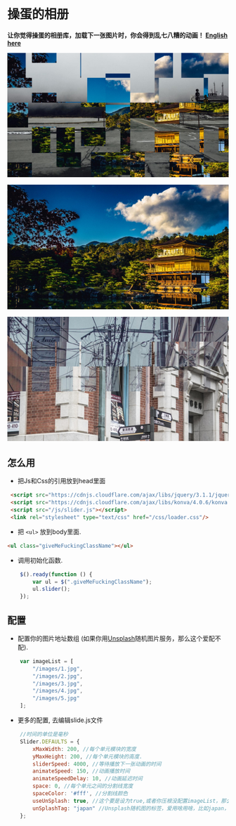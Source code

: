 # 操蛋的相册

**让你觉得操蛋的相册库，加载下一张图片时，你会得到乱七八糟的动画！ [English here](README.md)**

[![](example/1.jpg)](example/1.jpg "Example 1")

[![](example/2.jpg)](example/2.jpg "Example 2")

[![](example/3.jpg)](example/3.jpg "Example 3")

## 怎么用
- 把Js和Css的引用放到head里面

```html
 <script src="https://cdnjs.cloudflare.com/ajax/libs/jquery/3.1.1/jquery.min.js"></script>
 <script src="https://cdnjs.cloudflare.com/ajax/libs/konva/4.0.6/konva.min.js"></script>
 <script src="/js/slider.js"></script>
 <link rel="stylesheet" type="text/css" href="/css/loader.css"/>
```
- 把 `<ul>` 放到body里面.

```html
<ul class="giveMeFuckingClassName"></ul>
```
- 调用初始化函数.

```javascript
    $().ready(function () {
        var ul = $(".giveMeFuckingClassName");
        ul.slider();
    });
```
## 配置
- 配置你的图片地址数组 (如果你用[Unsplash](https://unsplash.com/)随机图片服务，那么这个爱配不配).

```javascript
    var imageList = [
        "/images/1.jpg",
        "/images/2.jpg",
        "/images/3.jpg",
        "/images/4.jpg",
        "/images/5.jpg"
    ];
```

- 更多的配置, 去编辑slide.js文件

```javascript
    //时间的单位是毫秒
    Slider.DEFAULTS = {
        xMaxWidth: 200, //每个单元模块的宽度
        yMaxHeight: 200, //每个单元模块的高度.
        sliderSpeed: 4000, //等待播放下一张动画的时间
        animateSpeed: 150, //动画播放时间
        animateSpeedDelay: 10, //动画延迟时间
        space: 0, //每个单元之间的分割线宽度
        spaceColor: '#fff', //分割线颜色
        useUnSplash: true, //这个要是设为true,或者你压根没配置imageList，那么就会用到Unsplash的随机图片
        unSplashTag: "japan" //Unsplash随机图的标签，爱用啥用啥，比如japan，但是makelove这样的是没图的，你别想了
    };
```
